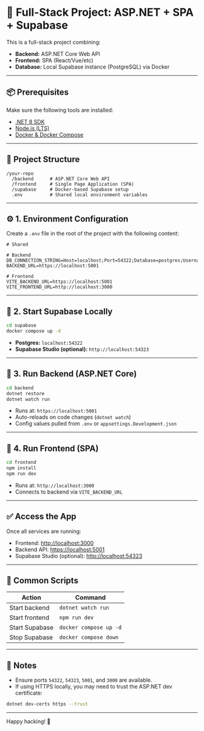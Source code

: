 # 🧩 Full-Stack Project: ASP.NET + SPA + Supabase

This is a full-stack project combining:

- **Backend:** ASP.NET Core Web API
- **Frontend:** SPA (React/Vue/etc)
- **Database:** Local Supabase instance (PostgreSQL) via Docker

---

## 📦 Prerequisites

Make sure the following tools are installed:

- [.NET 8 SDK](https://dotnet.microsoft.com/download)
- [Node.js (LTS)](https://nodejs.org/)
- [Docker & Docker Compose](https://docs.docker.com/get-docker/)

---

## 📁 Project Structure

```
/your-repo
  /backend      # ASP.NET Core Web API
  /frontend     # Single Page Application (SPA)
  /supabase     # Docker-based Supabase setup
  .env          # Shared local environment variables
```

---

## ⚙️ 1. Environment Configuration

Create a `.env` file in the root of the project with the following content:

```env
# Shared

# Backend
DB_CONNECTION_STRING=Host=localhost;Port=54322;Database=postgres;Username=postgres;Password=postgres
BACKEND_URL=https://localhost:5001

# Frontend
VITE_BACKEND_URL=https://localhost:5001
VITE_FRONTEND_URL=http://localhost:3000
```

---

## 🐳 2. Start Supabase Locally

```bash
cd supabase
docker compose up -d
```

- **Postgres:** `localhost:54322`
- **Supabase Studio (optional):** `http://localhost:54323`

---

## 🧱 3. Run Backend (ASP.NET Core)

```bash
cd backend
dotnet restore
dotnet watch run
```

- Runs at: `https://localhost:5001`
- Auto-reloads on code changes (`dotnet watch`)
- Config values pulled from `.env` or `appsettings.Development.json`

---

## 🎨 4. Run Frontend (SPA)

```bash
cd frontend
npm install
npm run dev
```

- Runs at: `http://localhost:3000`
- Connects to backend via `VITE_BACKEND_URL`

---

## ✅ Access the App

Once all services are running:

- Frontend: [http://localhost:3000](http://localhost:3000)
- Backend API: [https://localhost:5001](https://localhost:5001)
- Supabase Studio (optional): [http://localhost:54323](http://localhost:54323)

---

## 🧹 Common Scripts

| Action             | Command                        |
|--------------------|--------------------------------|
| Start backend      | `dotnet watch run`             |
| Start frontend     | `npm run dev`                  |
| Start Supabase     | `docker compose up -d`         |
| Stop Supabase      | `docker compose down`          |

---

## 📝 Notes

- Ensure ports `54322`, `54323`, `5001`, and `3000` are available.
- If using HTTPS locally, you may need to trust the ASP.NET dev certificate:

```bash
dotnet dev-certs https --trust
```

---

Happy hacking! 🚀
